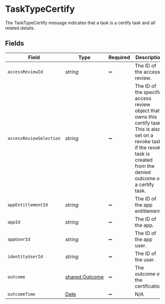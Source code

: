 # TaskTypeCertify

The TaskTypeCertify message indicates that a task is a certify task and all related details.


## Fields

| Field                                                                                                                                                                               | Type                                                                                                                                                                                | Required                                                                                                                                                                            | Description                                                                                                                                                                         |
| ----------------------------------------------------------------------------------------------------------------------------------------------------------------------------------- | ----------------------------------------------------------------------------------------------------------------------------------------------------------------------------------- | ----------------------------------------------------------------------------------------------------------------------------------------------------------------------------------- | ----------------------------------------------------------------------------------------------------------------------------------------------------------------------------------- |
| `accessReviewId`                                                                                                                                                                    | *string*                                                                                                                                                                            | :heavy_minus_sign:                                                                                                                                                                  | The ID of the access review.                                                                                                                                                        |
| `accessReviewSelection`                                                                                                                                                             | *string*                                                                                                                                                                            | :heavy_minus_sign:                                                                                                                                                                  | The ID of the specific access review object that owns this certify task. This is also set on a revoke task if the revoke task is created from the denied outcome of a certify task. |
| `appEntitlementId`                                                                                                                                                                  | *string*                                                                                                                                                                            | :heavy_minus_sign:                                                                                                                                                                  | The ID of the app entitlement.                                                                                                                                                      |
| `appId`                                                                                                                                                                             | *string*                                                                                                                                                                            | :heavy_minus_sign:                                                                                                                                                                  | The ID of the app.                                                                                                                                                                  |
| `appUserId`                                                                                                                                                                         | *string*                                                                                                                                                                            | :heavy_minus_sign:                                                                                                                                                                  | The ID of the app user.                                                                                                                                                             |
| `identityUserId`                                                                                                                                                                    | *string*                                                                                                                                                                            | :heavy_minus_sign:                                                                                                                                                                  | The ID of the user.                                                                                                                                                                 |
| `outcome`                                                                                                                                                                           | [shared.Outcome](../../../sdk/models/shared/outcome.md)                                                                                                                             | :heavy_minus_sign:                                                                                                                                                                  | The outcome of the certification.                                                                                                                                                   |
| `outcomeTime`                                                                                                                                                                       | [Date](https://developer.mozilla.org/en-US/docs/Web/JavaScript/Reference/Global_Objects/Date)                                                                                       | :heavy_minus_sign:                                                                                                                                                                  | N/A                                                                                                                                                                                 |